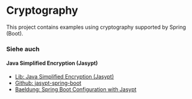 # Cryptography

This project contains examples using cryptography supported by Spring (Boot).

### Siehe auch

#### Java Simplified Encryption (Jasypt)

* [Lib: Java Simplified Encryption (Jasypt)](http://www.jasypt.org/)
* [Github: jasypt-spring-boot](https://github.com/ulisesbocchio/jasypt-spring-boot)
* [Baeldung: Spring Boot Configuration with Jasypt](https://www.baeldung.com/spring-boot-jasypt)
